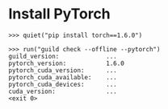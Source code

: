 # Install PyTorch

    >>> quiet("pip install torch==1.6.0")

    >>> run("guild check --offline --pytorch")
    guild_version:             ...
    pytorch_version:           1.6.0
    pytorch_cuda_version:      ...
    pytorch_cuda_available:    ...
    pytorch_cuda_devices:      ...
    cuda_version:              ...
    <exit 0>
